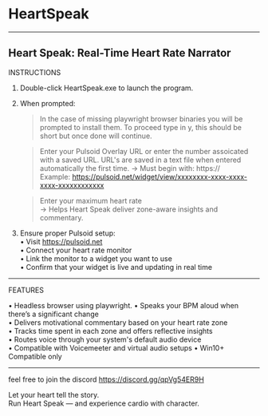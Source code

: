 # HeartSpeak
--------------------------------------------------------
Heart Speak: Real-Time Heart Rate Narrator
--------------------------------------------------------

INSTRUCTIONS

1. Double-click HeartSpeak.exe to launch the program.   

2. When prompted:

   > In the case of missing playwright browser binaries you will be prompted to install them. To proceed type in y, this should be short but once done will continue.

   > Enter your Pulsoid Overlay URL or enter the number assoicated with a saved URL. URL's are saved in a text file when entered automatically the first time.
     → Must begin with: https://  
     Example: https://pulsoid.net/widget/view/xxxxxxxx-xxxx-xxxx-xxxx-xxxxxxxxxxxx

   > Enter your maximum heart rate  
     → Helps Heart Speak deliver zone-aware insights and commentary.

3. Ensure proper Pulsoid setup:  
   • Visit https://pulsoid.net  
   • Connect your heart rate monitor  
   • Link the monitor to a widget you want to use  
   • Confirm that your widget is live and updating in real time

--------------------------------------------------------

FEATURES

• Headless browser using playwright.
• Speaks your BPM aloud when there’s a significant change  
• Delivers motivational commentary based on your heart rate zone  
• Tracks time spent in each zone and offers reflective insights  
• Routes voice through your system's default audio device  
• Compatible with Voicemeeter and virtual audio setups
• Win10+ Compatible only

--------------------------------------------------------

feel free to join the discord https://discord.gg/qpVg54ER9H

Let your heart tell the story.  
Run Heart Speak — and experience cardio with character.
